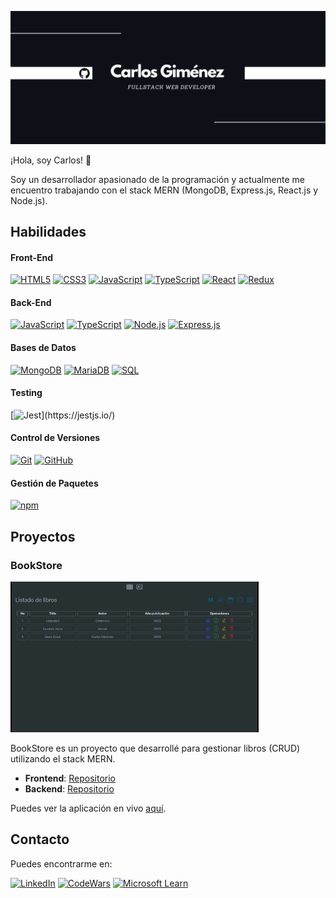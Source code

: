 
<p align="center">
  <img src="./front.png">
</p>
¡Hola, soy Carlos! 👋

Soy un desarrollador apasionado de la programación y actualmente me encuentro trabajando con el stack MERN (MongoDB, Express.js, React.js y Node.js).

## Habilidades


#### Front-End

[![HTML5](https://img.shields.io/badge/-HTML5-E34F26?style=flat&logo=html5&logoColor=white)](https://html.spec.whatwg.org/multipage/) [![CSS3](https://img.shields.io/badge/-CSS3-1572B6?style=flat&logo=css3)](https://www.w3.org/Style/CSS/Overview.en.html) [![JavaScript](https://img.shields.io/badge/-JavaScript-black?style=flat&logo=javascript)](https://developer.mozilla.org/en-US/docs/Web/JavaScript) [![TypeScript](https://img.shields.io/badge/-TypeScript-3178C6?style=flat&logo=typescript&logoColor=white)](https://www.typescriptlang.org/) [![React](https://img.shields.io/badge/-React-black?style=flat&logo=react)](https://reactjs.org/) [![Redux](https://img.shields.io/badge/-Redux-764ABC?style=flat&logo=redux)](https://redux.js.org/)

#### Back-End

[![JavaScript](https://img.shields.io/badge/-JavaScript-black?style=flat&logo=javascript)](https://developer.mozilla.org/en-US/docs/Web/JavaScript) [![TypeScript](https://img.shields.io/badge/-TypeScript-3178C6?style=flat&logo=typescript&logoColor=white)](https://www.typescriptlang.org/) [![Node.js](https://img.shields.io/badge/-Nodejs-black?style=flat&logo=Node.js)](https://nodejs.org/) [![Express.js](https://img.shields.io/badge/-Expressjs-black?style=flat&logo=express)](https://expressjs.com/)

#### Bases de Datos

[![MongoDB](https://img.shields.io/badge/-MongoDB-black?style=flat&logo=mongodb)](https://www.mongodb.com/) [![MariaDB](https://img.shields.io/badge/MariaDB-003545?style=flat&logo=mariadb&logoColor=white)](https://mariadb.org/) [![SQL](https://img.shields.io/badge/SQL-4479A1?style=flat&logo=sql&logoColor=white)](https://www.w3schools.com/sql/)

#### Testing

[![Jest](https://img.shields.io/badge/-Jest-C21325?style=flat&logo=jest&logoColor=white")](https://jestjs.io/)

#### Control de Versiones

[![Git](https://img.shields.io/badge/-Git-black?style=flat&logo=git)](https://git-scm.com/) [![GitHub](https://img.shields.io/badge/-GitHub-181717?style=flat&logo=github)](https://github.com/)

#### Gestión de Paquetes

[![npm](https://img.shields.io/badge/npm-CB3837?style=flat&logo=npm&logoColor=white)](https://www.npmjs.com/)


## Proyectos

### BookStore

[![Book Store](./images/bookstore.png)](https://book-store-frontend-tan.vercel.app/)

BookStore es un proyecto que desarrollé para gestionar libros (CRUD) utilizando el stack MERN.

- **Frontend**: [Repositorio](https://github.com/carlosYoko/book-store-frontend)
- **Backend**: [Repositorio](https://github.com/carlosYoko/book-store-backend)

Puedes ver la aplicación en vivo [aquí](https://book-store-frontend-tan.vercel.app/).

## Contacto

Puedes encontrarme en:

[![LinkedIn](https://img.shields.io/badge/LinkedIn-0077B5?style=flat&logo=linkedin&logoColor=white)](https://www.linkedin.com/in/carlos-fullstack-dev) [![CodeWars](https://www.codewars.com/users/carlosYoko/badges/micro)](https://www.codewars.com/users/carlosYoko) [![Microsoft Learn](https://img.shields.io/badge/Microsoft-Learn-blue?style=flat-square&logo=microsoft-learn)](https://learn.microsoft.com/es-es/users/cgimenez-dev/)



